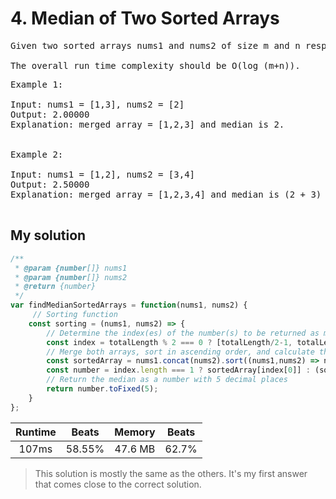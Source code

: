 # 4. Median of Two Sorted Arrays

<pre>Given two sorted arrays nums1 and nums2 of size m and n respectively, return the median of the two sorted arrays.

The overall run time complexity should be O(log (m+n)).</pre>

<pre>
Example 1:

Input: nums1 = [1,3], nums2 = [2]
Output: 2.00000
Explanation: merged array = [1,2,3] and median is 2.


Example 2:

Input: nums1 = [1,2], nums2 = [3,4]
Output: 2.50000
Explanation: merged array = [1,2,3,4] and median is (2 + 3) / 2 = 2.5.
 </pre>

## My solution 

```js
/**
 * @param {number[]} nums1
 * @param {number[]} nums2
 * @return {number}
 */
var findMedianSortedArrays = function(nums1, nums2) {
     // Sorting function
    const sorting = (nums1, nums2) => {
        // Determine the index(es) of the number(s) to be returned as median
        const index = totalLength % 2 === 0 ? [totalLength/2-1, totalLength/2] : [Math.floor(totalLength/2)];
        // Merge both arrays, sort in ascending order, and calculate the median
        const sortedArray = nums1.concat(nums2).sort((nums1,nums2) => nums1 - nums2);
        const number = index.length === 1 ? sortedArray[index[0]] : (sortedArray[index[0]] + sortedArray[index[1]]) / 2;
        // Return the median as a number with 5 decimal places
        return number.toFixed(5);
    }
};
```

|Runtime|Beats|Memory|Beats|
|:-:|:-:|:-:|:-:|
|107ms|58.55%|47.6 MB|62.7%|

> This solution is mostly the same as the others. It's my first answer that comes close to the correct solution.